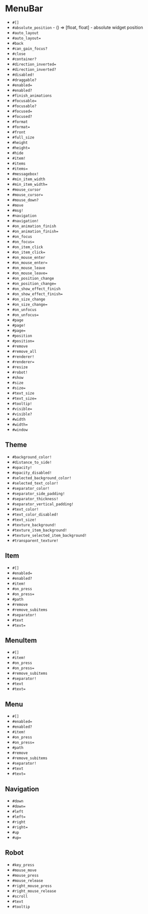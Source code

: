 MenuBar
===
- `#[]`
- `#absolute_position` - () => [float, float] - absolute widget position
- `#auto_layout`
- `#auto_layout=`
- `#back`
- `#can_gain_focus?`
- `#close`
- `#container?`
- `#direction_inverted=`
- `#direction_inverted?`
- `#disabled!`
- `#draggable?`
- `#enabled=`
- `#enabled?`
- `#finish_animations`
- `#focusable=`
- `#focusable?`
- `#focused=`
- `#focused?`
- `#format`
- `#format=`
- `#front`
- `#full_size`
- `#height`
- `#height=`
- `#hide`
- `#item!`
- `#items`
- `#items=`
- `#messagebox!`
- `#min_item_width`
- `#min_item_width=`
- `#mouse_cursor`
- `#mouse_cursor=`
- `#mouse_down?`
- `#move`
- `#msg!`
- `#navigation`
- `#navigation!`
- `#on_animation_finish`
- `#on_animation_finish=`
- `#on_focus`
- `#on_focus=`
- `#on_item_click`
- `#on_item_click=`
- `#on_mouse_enter`
- `#on_mouse_enter=`
- `#on_mouse_leave`
- `#on_mouse_leave=`
- `#on_position_change`
- `#on_position_change=`
- `#on_show_effect_finish`
- `#on_show_effect_finish=`
- `#on_size_change`
- `#on_size_change=`
- `#on_unfocus`
- `#on_unfocus=`
- `#page`
- `#page!`
- `#page=`
- `#position`
- `#position=`
- `#remove`
- `#remove_all`
- `#renderer!`
- `#renderer=`
- `#resize`
- `#robot!`
- `#show`
- `#size`
- `#size=`
- `#text_size`
- `#text_size=`
- `#tooltip!`
- `#visible=`
- `#visible?`
- `#width`
- `#width=`
- `#window`
## Theme
- `#background_color!`
- `#distance_to_side!`
- `#opacity!`
- `#opacity_disabled!`
- `#selected_background_color!`
- `#selected_text_color!`
- `#separator_color!`
- `#separator_side_padding!`
- `#separator_thickness!`
- `#separator_vertical_padding!`
- `#text_color!`
- `#text_color_disabled!`
- `#text_size!`
- `#texture_background!`
- `#texture_item_background!`
- `#texture_selected_item_background!`
- `#transparent_texture!`
## Item
- `#[]`
- `#enabled=`
- `#enabled?`
- `#item!`
- `#on_press`
- `#on_press=`
- `#path`
- `#remove`
- `#remove_subitems`
- `#separator!`
- `#text`
- `#text=`
## MenuItem
- `#[]`
- `#item!`
- `#on_press`
- `#on_press=`
- `#remove_subitems`
- `#separator!`
- `#text`
- `#text=`
## Menu
- `#[]`
- `#enabled=`
- `#enabled?`
- `#item!`
- `#on_press`
- `#on_press=`
- `#path`
- `#remove`
- `#remove_subitems`
- `#separator!`
- `#text`
- `#text=`
## Navigation
- `#down`
- `#down=`
- `#left`
- `#left=`
- `#right`
- `#right=`
- `#up`
- `#up=`
## Robot
- `#key_press`
- `#mouse_move`
- `#mouse_press`
- `#mouse_release`
- `#right_mouse_press`
- `#right_mouse_release`
- `#scroll`
- `#text`
- `#tooltip`
